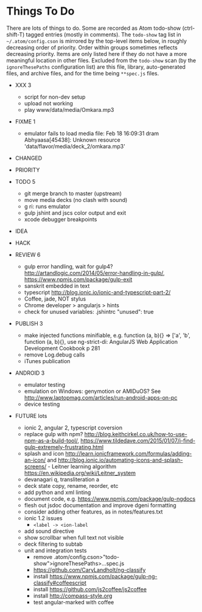 Things To Do
============

There are lots of things to do. Some are recorded as Atom todo-show (ctrl-shift-T) tagged entries (mostly in comments). The `todo-show` tag list in `~/.atom/config.cson` is mirrored by the top-level items below, in roughly decreasing order of priority.
Order within groups sometimes reflects decreasing priority. Items are only listed here if they do not have a more meaningful location in other files. Excluded from the `todo-show` scan (by the `ignoreThesePaths` configuration list) are this file, library, auto-generated files, and archive files, and for the time being `**spec.js` files.

- XXX 3
  - script for non-dev setup
  - upload not working
  - play www/data/media/Omkara.mp3

- FIXME 1
  - emulator fails to load media file: Feb 18 16:09:31 dram Abhyaasa[45438]: Unknown resource 'data/flavor/media/deck_2/omkara.mp3'

- CHANGED

- PRIORITY

- TODO 5
  - git merge branch to master (upstream)
  - move media decks (no clash with sound)
  - g ri: runs emulator
  - gulp jshint and jscs color output and exit
  - xcode debugger breakpoints

- IDEA

- HACK

- REVIEW 6
  - gulp error handling, wait for gulp4? http://artandlogic.com/2014/05/error-handling-in-gulp/, https://www.npmjs.com/package/gulp-exit
  - sanskrit embedded in text
  - typescript http://blog.ionic.io/ionic-and-typescript-part-2/
  - Coffee, jade, NOT stylus
  - Chrome developer > angularjs > hints
  - check for unused variables: .jshintrc "unused": true

- PUBLISH 3
  - make injected functions minifiable, e.g. function (a, b){} => ['a', 'b', function (a, b){}, use ng-strict-di: AngularJS Web Application Development Cookbook p 281
  - remove Log.debug calls
  - iTunes publication

- ANDROID 3
  - emulator testing
  - emulation on Windows: genymotion or AMIDuOS? See  http://www.laptopmag.com/articles/run-android-apps-on-pc
  - device testing

- FUTURE lots
  - ionic 2, angular 2, typescript coversion
  - replace gulp with npm? http://blog.keithcirkel.co.uk/how-to-use-npm-as-a-build-tool/, https://www.tildedave.com/2015/01/07/i-find-gulp-extremely-frustrating.html
  - splash and icon http://learn.ionicframework.com/formulas/adding-an-icon/ and  http://blog.ionic.io/automating-icons-and-splash-screens/  - Leitner learning algorithm https://en.wikipedia.org/wiki/Leitner_system
  - devanagari q, transliteration a
  - deck state copy, rename, reorder, etc
  - add python and xml linting
  - document code, e.g. https://www.npmjs.com/package/gulp-ngdocs
  - flesh out jsdoc documentation and improve dgeni formatting
  - consider adding other features, as in notes/features.txt
  - ionic 1.2 issues
    - `<label -> <ion-label`
  - add sound directive
  - show scrollbar when full text not visible
  - deck filtering to subtab
  - unit and integration tests
    - remove .atom/config.cson>"todo-show">ignoreThesePaths>...spec.js
    - https://github.com/CaryLandholt/ng-classify
    - install https://www.npmjs.com/package/gulp-ng-classify#coffeescript
    - install https://github.com/js2coffee/js2coffee
    - install http://compass-style.org
    - test angular-marked with coffee

